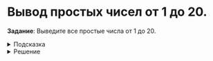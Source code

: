 # Вывод простых чисел от 1 до 20.
**Задание**: Выведите все простые числа от 1 до 20.
<details>
<summary>Подсказка</summary>
Используйте вложенные циклы для проверки делителей.
</details>
<details>
<summary>Решение</summary>

```python
for i in range(2, 21):
    is_prime = True
    for j in range(2, int(i**0.5) + 1):
        if i % j == 0:
            is_prime = False
            break
    if is_prime:
        print(i)

```

</details>